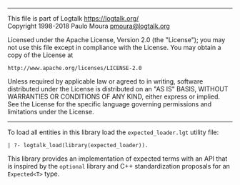 ________________________________________________________________________

This file is part of Logtalk <https://logtalk.org/>  
Copyright 1998-2018 Paulo Moura <pmoura@logtalk.org>

Licensed under the Apache License, Version 2.0 (the "License");
you may not use this file except in compliance with the License.
You may obtain a copy of the License at

    http://www.apache.org/licenses/LICENSE-2.0

Unless required by applicable law or agreed to in writing, software
distributed under the License is distributed on an "AS IS" BASIS,
WITHOUT WARRANTIES OR CONDITIONS OF ANY KIND, either express or implied.
See the License for the specific language governing permissions and
limitations under the License.
________________________________________________________________________


To load all entities in this library load the `expected_loader.lgt` utility
file:

	| ?- logtalk_load(library(expected_loader)).

This library provides an implementation of expected terms with an API that
is inspired by the `optional` library and C++ standardization proposals for
an `Expected<T>` type.
